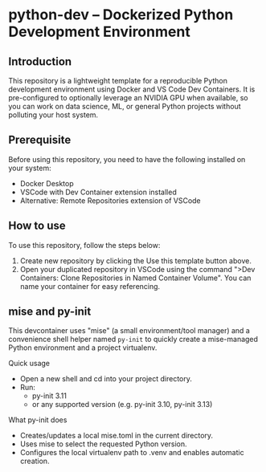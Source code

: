 # python-dev – Dockerized Python Development Environment

## Introduction

This repository is a lightweight template for a reproducible Python development environment using Docker and VS Code Dev Containers. It is pre-configured to optionally leverage an NVIDIA GPU when available, so you can work on data science, ML, or general Python projects without polluting your host system.

## Prerequisite

Before using this repository, you need to have the following installed on your system:

- Docker Desktop
- VSCode with Dev Container extension installed
- Alternative: Remote Repositories extension of VSCode

## How to use

To use this repository, follow the steps below:

1. Create new repository by clicking the Use this template button above.
2. Open your duplicated repository in VSCode using the command ">Dev Containers: Clone Repositories in Named Container Volume". You can name your container for easy referencing.

## mise and py-init

This devcontainer uses "mise" (a small environment/tool manager) and a convenience shell helper named `py-init` to quickly create a mise-managed Python environment and a project virtualenv.

Quick usage
- Open a new shell and cd into your project directory.
- Run:
  - py-init 3.11
  - or any supported version (e.g. py-init 3.10, py-init 3.13)

What py-init does
- Creates/updates a local mise.toml in the current directory.
- Uses mise to select the requested Python version.
- Configures the local virtualenv path to .venv and enables automatic creation.
